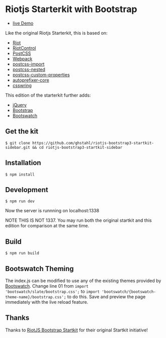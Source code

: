 # Riotjs Starterkit with Bootstrap

* [live Demo](https://ghstahl.github.io/riot1/)

Like the original Riotjs Starterkit, this is based on:

* [Riot](https://muut.com/riotjs/)
* [RiotControl](https://github.com/jimsparkman/RiotControl/)
* [PostCSS](https://github.com/postcss/postcss)
* [Webpack](http://webpack.github.io/)
* [postcss-import](https://github.com/postcss/postcss-import)
* [postcss-nested](https://github.com/postcss/postcss-nested)
* [postcss-custom-properties](https://github.com/postcss/postcss-custom-properties)
* [autoprefixer-core](https://github.com/postcss/autoprefixer-core)
* [csswring](https://github.com/hail2u/node-csswring)

This edition of the starterkit further adds:

* [jQuery](https://github.com/jquery/jquery)
* [Bootstrap](https://github.com/twbs/bootstrap)
* [Bootswatch](http://bootswatch.com/)

## Get the kit

```
$ git clone https://github.com/ghstahl/riotjs-bootstrap3-startkit-sidebar.git && cd riotjs-bootstrap3-startkit-sidebar
```

## Installation

```
$ npm install
```

## Development

```
$ npm run dev
```

Now the server is runnning on localhost:1338

NOTE THIS IS NOT 1337.
You may run both the original startkit and this edition for comparison at the same time.


## Build

```
$ npm run build
```

## Bootswatch Theming

The index.js can be modified to use any of the existing themes provided by [Bootswatch](https://github.com/thomaspark/bootswatch/).
Change line 01 from `import 'bootswatch/slate/bootstrap.css';` to `import 'bootswatch/{bootswatch-theme-name}/bootstrap.css';` to do this.
Save and preview the page immediately with the live reload feature.

## Thanks

Thanks to [RiotJS Bootstrap Startkit](https://github.com/calben/riotjs-bootstrap-startkit) for their original Startkit initiative!


